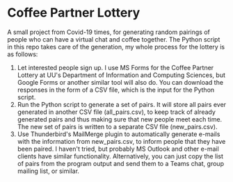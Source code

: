 # Coffee Partner Lottery
A small project from Covid-19 times, for generating random pairings of people who can have a virtual chat and coffee together. The Python script in this repo takes care of the generation, my whole process for the lottery is as follows: 

1. Let interested people sign up. I use MS Forms for the Coffee Partner Lottery at UU's Department of Information and Computing Sciences, but Google Forms or another similar tool will also do. You can download the responses in the form of a CSV file, which is the input for the Python script.  
2. Run the Python script to generate a set of pairs. It will store all pairs ever generated in another CSV file (all_pairs.csv), to keep track of already generated pairs and thus making sure that new people meet each time. The new set of pairs is written to a separate CSV file (new_pairs.csv). 
3. Use Thunderbird's MailMerge plugin to automatically generate e-mails with the information from new_pairs.csv, to inform people that they have been paired. I haven't tried, but probably MS Outlook and other e-mail clients have similar functionality. Alternatively, you can just copy the list of pairs from the program output and send them to a Teams chat, group mailing list, or similar.
